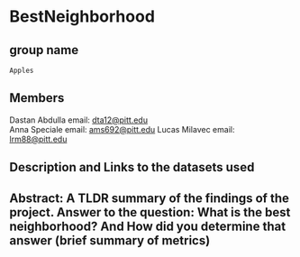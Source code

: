 # BestNeighborhood
## group name
    Apples
## Members
Dastan Abdulla
email: dta12@pitt.edu </br>
Anna Speciale
email: ams692@pitt.edu
Lucas Milavec
email: lrm88@pitt.edu
## Description and Links to the datasets used
## Abstract: A TLDR summary of the findings of the project. Answer to the question: What is the best neighborhood? And How did you determine that answer (brief summary of metrics)

